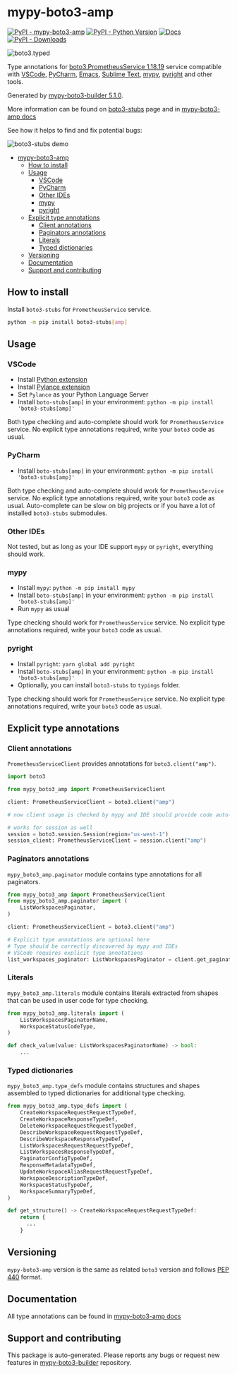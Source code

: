 <a id="mypy-boto3-amp"></a>

# mypy-boto3-amp

[![PyPI - mypy-boto3-amp](https://img.shields.io/pypi/v/mypy-boto3-amp.svg?color=blue)](https://pypi.org/project/mypy-boto3-amp)
[![PyPI - Python Version](https://img.shields.io/pypi/pyversions/mypy-boto3-amp.svg?color=blue)](https://pypi.org/project/mypy-boto3-amp)
[![Docs](https://img.shields.io/readthedocs/mypy-boto3-builder.svg?color=blue)](https://mypy-boto3-builder.readthedocs.io/)
[![PyPI - Downloads](https://img.shields.io/pypi/dw/mypy-boto3-amp?color=blue)](https://pypistats.org/packages/mypy-boto3-amp)

![boto3.typed](https://github.com/vemel/mypy_boto3_builder/raw/master/logo.png)

Type annotations for
[boto3.PrometheusService 1.18.19](https://boto3.amazonaws.com/v1/documentation/api/1.18.19/reference/services/amp.html#PrometheusService)
service compatible with [VSCode](https://code.visualstudio.com/),
[PyCharm](https://www.jetbrains.com/pycharm/),
[Emacs](https://www.gnu.org/software/emacs/),
[Sublime Text](https://www.sublimetext.com/),
[mypy](https://github.com/python/mypy),
[pyright](https://github.com/microsoft/pyright) and other tools.

Generated by
[mypy-boto3-builder 5.1.0](https://github.com/vemel/mypy_boto3_builder).

More information can be found on
[boto3-stubs](https://pypi.org/project/boto3-stubs/) page and in
[mypy-boto3-amp docs](https://vemel.github.io/boto3_stubs_docs/mypy_boto3_amp/)

See how it helps to find and fix potential bugs:

![boto3-stubs demo](https://github.com/vemel/mypy_boto3_builder/raw/master/demo.gif)

- [mypy-boto3-amp](#mypy-boto3-amp)
  - [How to install](#how-to-install)
  - [Usage](#usage)
    - [VSCode](#vscode)
    - [PyCharm](#pycharm)
    - [Other IDEs](#other-ides)
    - [mypy](#mypy)
    - [pyright](#pyright)
  - [Explicit type annotations](#explicit-type-annotations)
    - [Client annotations](#client-annotations)
    - [Paginators annotations](#paginators-annotations)
    - [Literals](#literals)
    - [Typed dictionaries](#typed-dictionaries)
  - [Versioning](#versioning)
  - [Documentation](#documentation)
  - [Support and contributing](#support-and-contributing)

<a id="how-to-install"></a>

## How to install

Install `boto3-stubs` for `PrometheusService` service.

```bash
python -m pip install boto3-stubs[amp]
```

<a id="usage"></a>

## Usage

<a id="vscode"></a>

### VSCode

- Install
  [Python extension](https://marketplace.visualstudio.com/items?itemName=ms-python.python)
- Install
  [Pylance extension](https://marketplace.visualstudio.com/items?itemName=ms-python.vscode-pylance)
- Set `Pylance` as your Python Language Server
- Install `boto-stubs[amp]` in your environment:
  `python -m pip install 'boto3-stubs[amp]'`

Both type checking and auto-complete should work for `PrometheusService`
service. No explicit type annotations required, write your `boto3` code as
usual.

<a id="pycharm"></a>

### PyCharm

- Install `boto-stubs[amp]` in your environment:
  `python -m pip install 'boto3-stubs[amp]'`

Both type checking and auto-complete should work for `PrometheusService`
service. No explicit type annotations required, write your `boto3` code as
usual. Auto-complete can be slow on big projects or if you have a lot of
installed `boto3-stubs` submodules.

<a id="other-ides"></a>

### Other IDEs

Not tested, but as long as your IDE support `mypy` or `pyright`, everything
should work.

<a id="mypy"></a>

### mypy

- Install `mypy`: `python -m pip install mypy`
- Install `boto-stubs[amp]` in your environment:
  `python -m pip install 'boto3-stubs[amp]'`
- Run `mypy` as usual

Type checking should work for `PrometheusService` service. No explicit type
annotations required, write your `boto3` code as usual.

<a id="pyright"></a>

### pyright

- Install `pyright`: `yarn global add pyright`
- Install `boto-stubs[amp]` in your environment:
  `python -m pip install 'boto3-stubs[amp]'`
- Optionally, you can install `boto3-stubs` to `typings` folder.

Type checking should work for `PrometheusService` service. No explicit type
annotations required, write your `boto3` code as usual.

<a id="explicit-type-annotations"></a>

## Explicit type annotations

<a id="client-annotations"></a>

### Client annotations

`PrometheusServiceClient` provides annotations for `boto3.client("amp")`.

```python
import boto3

from mypy_boto3_amp import PrometheusServiceClient

client: PrometheusServiceClient = boto3.client("amp")

# now client usage is checked by mypy and IDE should provide code auto-complete

# works for session as well
session = boto3.session.Session(region="us-west-1")
session_client: PrometheusServiceClient = session.client("amp")
```

<a id="paginators-annotations"></a>

### Paginators annotations

`mypy_boto3_amp.paginator` module contains type annotations for all paginators.

```python
from mypy_boto3_amp import PrometheusServiceClient
from mypy_boto3_amp.paginator import (
    ListWorkspacesPaginator,
)

client: PrometheusServiceClient = boto3.client("amp")

# Explicit type annotations are optional here
# Type should be correctly discovered by mypy and IDEs
# VSCode requires explicit type annotations
list_workspaces_paginator: ListWorkspacesPaginator = client.get_paginator("list_workspaces")
```

<a id="literals"></a>

### Literals

`mypy_boto3_amp.literals` module contains literals extracted from shapes that
can be used in user code for type checking.

```python
from mypy_boto3_amp.literals import (
    ListWorkspacesPaginatorName,
    WorkspaceStatusCodeType,
)

def check_value(value: ListWorkspacesPaginatorName) -> bool:
    ...
```

<a id="typed-dictionaries"></a>

### Typed dictionaries

`mypy_boto3_amp.type_defs` module contains structures and shapes assembled to
typed dictionaries for additional type checking.

```python
from mypy_boto3_amp.type_defs import (
    CreateWorkspaceRequestRequestTypeDef,
    CreateWorkspaceResponseTypeDef,
    DeleteWorkspaceRequestRequestTypeDef,
    DescribeWorkspaceRequestRequestTypeDef,
    DescribeWorkspaceResponseTypeDef,
    ListWorkspacesRequestRequestTypeDef,
    ListWorkspacesResponseTypeDef,
    PaginatorConfigTypeDef,
    ResponseMetadataTypeDef,
    UpdateWorkspaceAliasRequestRequestTypeDef,
    WorkspaceDescriptionTypeDef,
    WorkspaceStatusTypeDef,
    WorkspaceSummaryTypeDef,
)

def get_structure() -> CreateWorkspaceRequestRequestTypeDef:
    return {
      ...
    }
```

<a id="versioning"></a>

## Versioning

`mypy-boto3-amp` version is the same as related `boto3` version and follows
[PEP 440](https://www.python.org/dev/peps/pep-0440/) format.

<a id="documentation"></a>

## Documentation

All type annotations can be found in
[mypy-boto3-amp docs](https://vemel.github.io/boto3_stubs_docs/mypy_boto3_amp/)

<a id="support-and-contributing"></a>

## Support and contributing

This package is auto-generated. Please reports any bugs or request new features
in [mypy-boto3-builder](https://github.com/vemel/mypy_boto3_builder/issues/)
repository.
